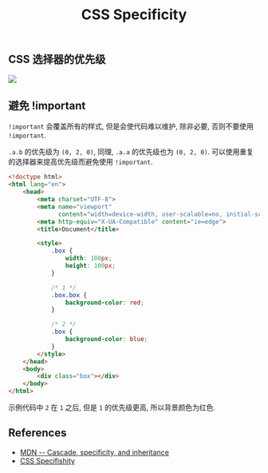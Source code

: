 ﻿---
title: CSS Specificity
category: css
created: 2024/10/15
---

## CSS 选择器的优先级

![](/media/css_specificity/css_specificity.png)

## 避免 !important

`!important` 会覆盖所有的样式, 但是会使代码难以维护, 除非必要, 否则不要使用 `!important`.

`.a.b` 的优先级为 `(0, 2, 0)`, 同理, `.a.a` 的优先级也为 `(0, 2, 0)`.
可以使用重复的选择器来提高优先级而避免使用 `!important`.

```html
<!doctype html>
<html lang="en">
    <head>
        <meta charset="UTF-8">
        <meta name="viewport"
              content="width=device-width, user-scalable=no, initial-scale=1.0, maximum-scale=1.0, minimum-scale=1.0">
        <meta http-equiv="X-UA-Compatible" content="ie=edge">
        <title>Document</title>

        <style>
            .box {
                width: 100px;
                height: 100px;
            }

            /* 1 */
            .box.box {
                background-color: red;
            }

            /* 2 */
            .box {
                background-color: blue;
            }
        </style>
    </head>
    <body>
        <div class="box"></div>
    </body>
</html>
```

示例代码中 `2` 在 `1` 之后, 但是 `1` 的优先级更高, 所以背景颜色为红色.

## References

- [MDN -- Cascade, specificity, and inheritance](https://developer.mozilla.org/en-US/docs/Learn/CSS/Building_blocks/Cascade_and_inheritance#specificity)
- [CSS Specifishity](https://specifishity.com/)

